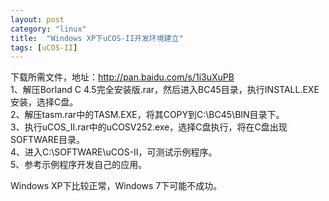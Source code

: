 ```yaml
---
layout: post
category: "linux"
title:  "Windows XP下uCOS-II开发环境建立"
tags: [uCOS-II]
---
```

下载所需文件，地址：<http://pan.baidu.com/s/1i3uXuPB>  
1、解压Borland C 4.5完全安装版.rar，然后进入BC45目录，执行INSTALL.EXE安装，选择C盘。  
2、解压tasm.rar中的TASM.EXE，将其COPY到C:\BC45\BIN目录下。  
3、执行uCOS_II.rar中的uCOSV252.exe，选择C盘执行，将在C盘出现SOFTWARE目录。  
4、进入C:\SOFTWARE\uCOS-II，可测试示例程序。  
5、参考示例程序开发自己的应用。

Windows XP下比较正常，Windows 7下可能不成功。

